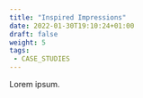 ```yaml
---
title: "Inspired Impressions"
date: 2022-01-30T19:10:24+01:00
draft: false
weight: 5
tags: 
 - CASE_STUDIES
---
```


Lorem ipsum.

